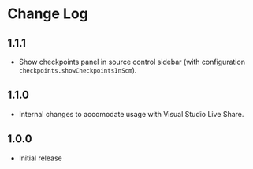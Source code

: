 # Change Log

## 1.1.1
- Show checkpoints panel in source control sidebar (with configuration `checkpoints.showCheckpointsInScm`).

## 1.1.0
- Internal changes to accomodate usage with Visual Studio Live Share.

## 1.0.0
- Initial release